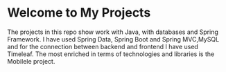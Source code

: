 # Welcome to My Projects

The projects in this repo show work with Java, with databases and Spring Framework. I have used Spring Data, Spring Boot and Spring MVC,MySQL and for the connection between backend and frontend I have used Timeleaf. The most enriched in terms of technologies and libraries is the Mobilele project.
